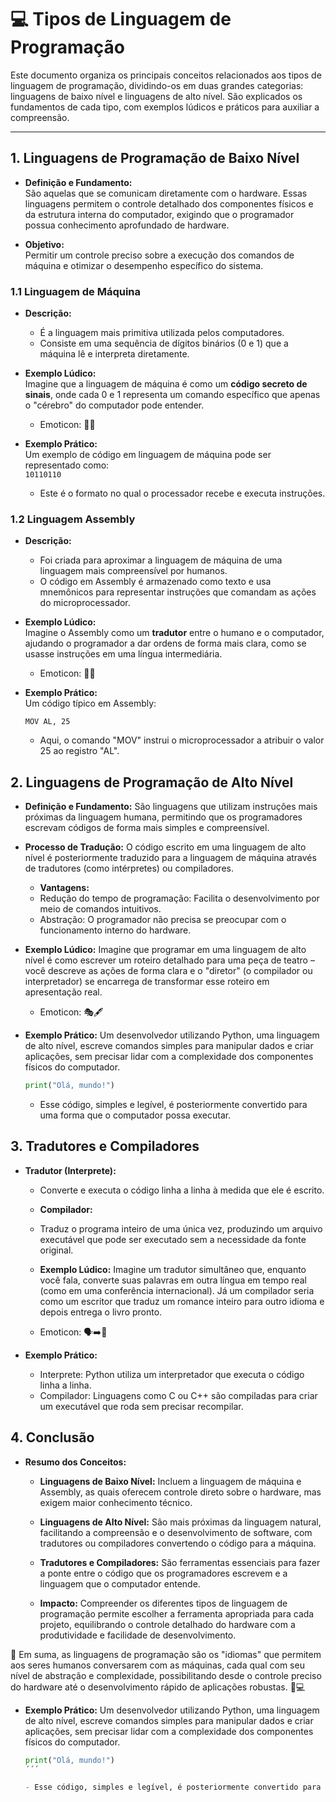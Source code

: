 # 💻 Tipos de Linguagem de Programação

Este documento organiza os principais conceitos relacionados aos tipos de linguagem de programação, dividindo-os em duas grandes categorias: linguagens de baixo nível e linguagens de alto nível. São explicados os fundamentos de cada tipo, com exemplos lúdicos e práticos para auxiliar a compreensão.

---

## 1. Linguagens de Programação de Baixo Nível

- **Definição e Fundamento:**  
  São aquelas que se comunicam diretamente com o hardware. Essas linguagens permitem o controle detalhado dos componentes físicos e da estrutura interna do computador, exigindo que o programador possua conhecimento aprofundado de hardware.
  
- **Objetivo:**  
  Permitir um controle preciso sobre a execução dos comandos de máquina e otimizar o desempenho específico do sistema.

### 1.1 Linguagem de Máquina

- **Descrição:**  
  - É a linguagem mais primitiva utilizada pelos computadores.  
  - Consiste em uma sequência de dígitos binários (0 e 1) que a máquina lê e interpreta diretamente.
  
- **Exemplo Lúdico:**  
  Imagine que a linguagem de máquina é como um **código secreto de sinais**, onde cada 0 e 1 representa um comando específico que apenas o "cérebro" do computador pode entender.
  - Emoticon: 🔢🧠
  
- **Exemplo Prático:**  
  Um exemplo de código em linguagem de máquina pode ser representado como:  
  `10110110`
  - Este é o formato no qual o processador recebe e executa instruções.

### 1.2 Linguagem Assembly

- **Descrição:**  
  - Foi criada para aproximar a linguagem de máquina de uma linguagem mais compreensível por humanos.  
  - O código em Assembly é armazenado como texto e usa mnemônicos para representar instruções que comandam as ações do microprocessador.
  
- **Exemplo Lúdico:**  
  Imagine o Assembly como um **tradutor** entre o humano e o computador, ajudando o programador a dar ordens de forma mais clara, como se usasse instruções em uma língua intermediária.
  - Emoticon: 📝🔄
  
- **Exemplo Prático:**  
  Um código típico em Assembly:

  ```assembly
  MOV AL, 25
  ```
  - Aqui, o comando "MOV" instrui o microprocessador a atribuir o valor 25 ao registro "AL".

## 2. Linguagens de Programação de Alto Nível
- **Definição e Fundamento:**
  São linguagens que utilizam instruções mais próximas da linguagem humana, permitindo que os programadores escrevam códigos de forma mais simples e compreensível.

- **Processo de Tradução:**
  O código escrito em uma linguagem de alto nível é posteriormente traduzido para a linguagem de máquina através de tradutores (como intérpretes) ou compiladores.

  - **Vantagens:**
  - Redução do tempo de programação: Facilita o desenvolvimento por meio de comandos intuitivos.
  - Abstração: O programador não precisa se preocupar com o funcionamento interno do hardware.
  
- **Exemplo Lúdico:**
    Imagine que programar em uma linguagem de alto nível é como escrever um roteiro detalhado para uma peça de teatro – você descreve as ações de forma clara e o "diretor" (o compilador ou interpretador) se encarrega de transformar esse roteiro em apresentação real.
    - Emoticon: 🎭🖋️

- **Exemplo Prático:**
    Um desenvolvedor utilizando Python, uma linguagem de alto nível, escreve comandos simples para manipular dados e criar aplicações, sem precisar lidar com a complexidade dos componentes físicos do computador.

    ```python
    print("Olá, mundo!")
    ```
    - Esse código, simples e legível, é posteriormente convertido para uma forma que o computador possa executar.

## 3. Tradutores e Compiladores
- **Tradutor (Interprete):**
  - Converte e executa o código linha a linha à medida que ele é escrito.

  - **Compilador:**
  - Traduz o programa inteiro de uma única vez, produzindo um arquivo executável que pode ser executado sem a necessidade da fonte original.

  - **Exemplo Lúdico:**
  Imagine um tradutor simultâneo que, enquanto você fala, converte suas palavras em outra língua em tempo real (como em uma conferência internacional). Já um compilador seria como um escritor que traduz um romance inteiro para outro idioma e depois entrega o livro pronto.
  - Emoticon: 🗣️➡️📝

- **Exemplo Prático:**
  - Interprete: Python utiliza um interpretador que executa o código linha a linha.
  - Compilador: Linguagens como C ou C++ são compiladas para criar um executável que roda sem precisar recompilar.

## 4. Conclusão
- **Resumo dos Conceitos:**
  - **Linguagens de Baixo Nível:** Incluem a linguagem de máquina e Assembly, as quais oferecem controle direto sobre o hardware, mas exigem maior conhecimento técnico.
  
  - **Linguagens de Alto Nível:** São mais próximas da linguagem natural, facilitando a compreensão e o desenvolvimento de software, com tradutores ou compiladores convertendo o código para a máquina.
  
  - **Tradutores e Compiladores:** São ferramentas essenciais para fazer a ponte entre o código que os programadores escrevem e a linguagem que o computador entende.
  
  - **Impacto:**
  Compreender os diferentes tipos de linguagem de programação permite escolher a ferramenta apropriada para cada projeto, equilibrando o controle detalhado do hardware com a produtividade e facilidade de desenvolvimento.

🌟 Em suma, as linguagens de programação são os "idiomas" que permitem aos seres humanos conversarem com as máquinas, cada qual com seu nível de abstração e complexidade, possibilitando desde o controle preciso do hardware até o desenvolvimento rápido de aplicações robustas. 🚀💻

  - **Exemplo Prático:**
  Um desenvolvedor utilizando Python, uma linguagem de alto nível, escreve comandos simples para manipular dados e criar aplicações, sem precisar lidar com a complexidade dos componentes físicos do computador.

    ```python
    print("Olá, mundo!")
    ´´´

    - Esse código, simples e legível, é posteriormente convertido para uma forma que o computador possa executar.
